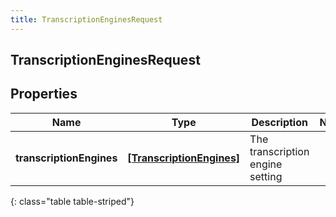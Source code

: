 ```yaml
---
title: TranscriptionEnginesRequest
---
```

## TranscriptionEnginesRequest

## Properties

|Name | Type | Description | Notes|
|------------ | ------------- | ------------- | -------------|
| **transcriptionEngines** | [**[TranscriptionEngines]**](TranscriptionEngines.html) | The transcription engine setting | |
{: class="table table-striped"}


